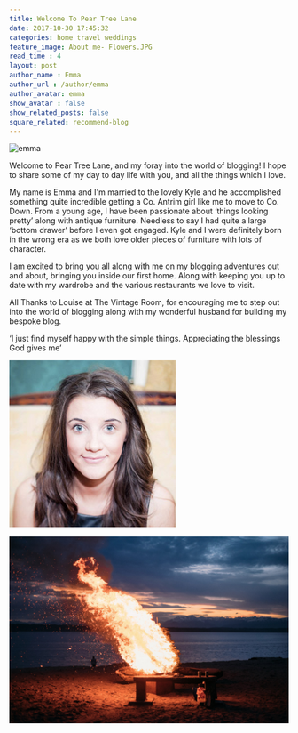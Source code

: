 ```yaml
---
title: Welcome To Pear Tree Lane
date: 2017-10-30 17:45:32
categories: home travel weddings
feature_image: About me- Flowers.JPG
read_time : 4
layout: post
author_name : Emma
author_url : /author/emma
author_avatar: emma
show_avatar : false
show_related_posts: false
square_related: recommend-blog
---
```

![emma](../img/me.jpg)



Welcome to Pear Tree Lane, and my foray into the world of blogging!  I hope to share some of my day to day life with you, and all the things which I love.

My name is Emma and I'm married to the lovely Kyle and he accomplished something quite incredible getting a Co. Antrim girl like me to move to Co. Down. 
From a young age, I have been passionate about ‘things looking pretty’ along with antique furniture. Needless to say I had quite a large ‘bottom drawer’ before I even got engaged. Kyle and I were definitely  born in the wrong era as we both love older pieces of furniture with lots of character.

I am excited to bring you all along with me on my blogging adventures out and about, bringing you inside our first home.  Along with keeping you up to date with my wardrobe and the various restaurants we love to visit. 

All Thanks to Louise at The Vintage Room, for encouraging me to step out into the world of blogging along with my wonderful husband for building my bespoke blog. 

‘I just find myself happy with the simple things. Appreciating the blessings God gives me’





![emma](../img/emma.jpg)

![we test](../img/post-assets/fire.jpg)

